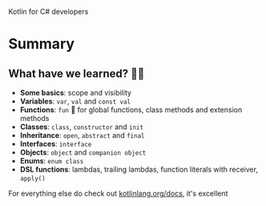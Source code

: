 Kotlin for C# developers
# Summary

## What have we learned? 🧑‍🎓

* **Some basics**: scope and visibility
* **Variables**: `var`, `val` and `const val`
* **Functions**: `fun` 🥳 for global functions, class methods and extension methods
* **Classes**: `class`, `constructor` and `init`
* **Inheritance**: `open`, `abstract` and `final`
* **Interfaces**: `interface`
* **Objects**: `object` and `companion object`
* **Enums**: `enum class`
* **DSL functions**: lambdas, trailing lambdas, function literals with receiver, `apply()`

For everything else do check out [kotlinlang.org/docs](https://kotlinlang.org/docs/), it's excellent
